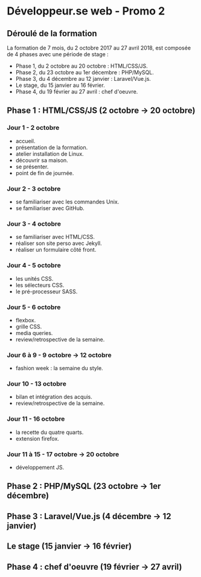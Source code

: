 # Développeur.se web - Promo 2

## Déroulé de la formation

La formation de 7 mois, du 2 octobre 2017 au 27 avril 2018, est composée de 4 phases avec une période de stage :

* Phase 1, du 2 octobre au 20 octobre : HTML/CSS/JS.
* Phase 2, du 23 octobre au 1er décembre : PHP/MySQL.
* Phase 3, du 4 décembre au 12 janvier : Laravel/Vue.js.
* Le stage, du 15 janvier au 16 février.
* Phase 4, du 19 février au 27 avril : chef d'oeuvre.

## Phase 1 : HTML/CSS/JS (2 octobre -> 20 octobre)

### Jour 1 - 2 octobre

* accueil.
* présentation de la formation.
* atelier installation de Linux.
* découvrir sa maison.
* se présenter.
* point de fin de journée.

### Jour 2 - 3 octobre

* se familiariser avec les commandes Unix.
* se familiariser avec GitHub.

### Jour 3 - 4 octobre

* se familiariser avec HTML/CSS.
* réaliser son site perso avec Jekyll.
* réaliser un formulaire côté front.

### Jour 4 - 5 octobre

* les unités CSS.
* les sélecteurs CSS.
* le pré-processeur SASS.

### Jour 5 - 6 octobre

* flexbox.
* grille CSS.
* media queries.
* review/retrospective de la semaine.

### Jour 6 à 9 - 9 octobre -> 12 octobre

* fashion week : la semaine du style.

### Jour 10 - 13 octobre

* bilan et intégration des acquis.
* review/retrospective de la semaine.

### Jour 11 - 16 octobre

* la recette du quatre quarts.
* extension firefox.

### Jour 11 à 15 - 17 octobre -> 20 octobre

* développement JS.

## Phase 2 : PHP/MySQL (23 octobre -> 1er décembre)

## Phase 3 : Laravel/Vue.js (4 décembre -> 12 janvier)

## Le stage (15 janvier -> 16 février)

## Phase 4 : chef d'oeuvre (19 février -> 27 avril)
